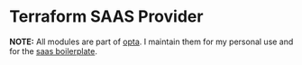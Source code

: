 

# Terraform SAAS Provider


**NOTE:** All modules are part of [opta](dev). I maintain them for my personal use and for the [saas boilerplate](https://github.com/yindia/saas).
